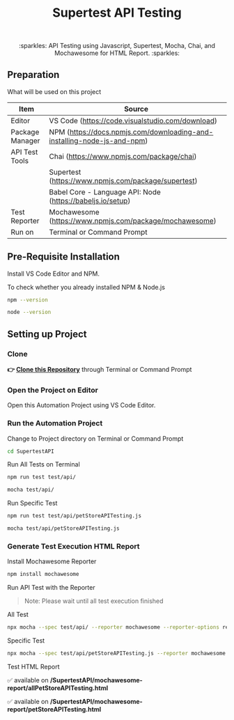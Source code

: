 <h1 align="center">Supertest API Testing</h1></br>

<p align="center">
:sparkles: API Testing using Javascript, Supertest, Mocha, Chai, and Mochawesome for HTML Report. :sparkles:
</p>

## Preparation

What will be used on this project

| Item           | Source                                                         |
| -------------- | ------------------------------------------------------------ |
| Editor         | VS Code (https://code.visualstudio.com/download) |
| Package Manager| NPM (https://docs.npmjs.com/downloading-and-installing-node-js-and-npm) |
| API Test Tools | Chai (https://www.npmjs.com/package/chai) |
|                | Supertest (https://www.npmjs.com/package/supertest) |
|                | Babel Core - Language API: Node (https://babeljs.io/setup) |
| Test Reporter  | Mochawesome (https://www.npmjs.com/package/mochawesome) |
| Run on         | Terminal or Command Prompt  |

## Pre-Requisite Installation

Install VS Code Editor and NPM.

To check whether you already installed NPM & Node.js

```Bash
npm --version
```
```Bash
node --version
```

## Setting up Project

### Clone

**👉 [Clone this Repository](https://github.com/Fatimazza/SupertestAPI/)** through Terminal or Command Prompt

### Open the Project on Editor

Open this Automation Project using VS Code Editor.

### Run the Automation Project 

Change to Project directory on Terminal or Command Prompt

```Bash
cd SupertestAPI
```

Run All Tests on Terminal

```Bash
npm run test test/api/
```

```Bash
mocha test/api/
```

Run Specific Test

```Bash
npm run test test/api/petStoreAPITesting.js
```

```Bash
mocha test/api/petStoreAPITesting.js
```

### Generate Test Execution HTML Report

Install Mochawesome Reporter

```Bash
npm install mochawesome
```

Run API Test with the Reporter

> Note: Please wait until all test execution finished

All Test

```Bash
npx mocha --spec test/api/ --reporter mochawesome --reporter-options reportFilename=allPetStoreAPITesting
```

Specific Test

```Bash
npx mocha --spec test/api/petStoreAPITesting.js --reporter mochawesome --reporter-options reportFilename=petStoreAPITesting
```

Test HTML Report

:white_check_mark: available on <b> /SupertestAPI/mochawesome-report/allPetStoreAPITesting.html </b>

:white_check_mark: available on <b> /SupertestAPI/mochawesome-report/petStoreAPITesting.html </b>


